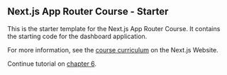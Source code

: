 ## Next.js App Router Course - Starter

This is the starter template for the Next.js App Router Course. It contains the starting code for the dashboard application.

For more information, see the [course curriculum](https://nextjs.org/learn) on the Next.js Website.

Continue tutorial on [chapter 6](https://nextjs.org/learn/dashboard-app/setting-up-your-database).
